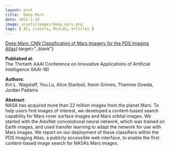 ```yaml
---
layout: post
title:  Deep Mars
date: 2022-1-16
image: assets/images/deep_mars.png
tags: [ AI, craters, MinLab, articles ]
---
```


[Deep Mars: CNN Classification of Mars Imagery for the PDS Imaging Atlas](https://ojs.aaai.org/index.php/AAAI/article/view/11404){:target="_blank"} 

**Published at**:   
The Thirtieth AAAI Conference on Innovative Applications of Artificial Intelligence (IAAI-18)

**Authors**:   
Kiri L. Wagstaff, You Lu, Alice Stanboli, Kevin Grimes, Thamme Gowda, Jordan Padams

**Abstract**:   
NASA has acquired more than 22 million images from the planet Mars. To help users find images of interest, we developed a content-based search capability for Mars rover surface images and Mars orbital images. We started with the AlexNet convolutional neural network, which was trained on Earth images, and used transfer learning to adapt the network for use with Mars images. We report on our deployment of these classifiers within the PDS Imaging Atlas, a publicly accessible web interface, to enable the first content-based image search for NASA’s Mars images.
